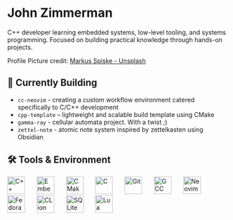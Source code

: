 # John Zimmerman

C++ developer learning embedded systems, low-level tooling, and systems programming. Focused on building practical knowledge through hands-on projects.

Profile Picture credit: <a href="https://unsplash.com/@markusspiske" target="_blank">Markus Spiske - Unsplash<a/>


## 🔧 Currently Building

* `cc-neovim` - creating a custom workflow environment catered specifically to C/C++ development
* `cpp-template` – lightweight and scalable build template using CMake
* `gamma-ray` - cellular automata project. With a twist ;)
* `zettel-note` - atomic note system inspired by zettelkasten using Obsidian


## 🛠️ Tools & Environment

<p align="left">
  <img src="https://cdn.jsdelivr.net/gh/devicons/devicon@latest/icons/cplusplus/cplusplus-original.svg" alt="C++" width="40" height="40" style="margin-right: 15px;" /> &nbsp
  <img src="https://cdn.jsdelivr.net/gh/devicons/devicon@latest/icons/embeddedc/embeddedc-original-wordmark.svg" alt="Embedded C" width="40" height="40" style="margin-right: 15px;" /> &nbsp
  <img src="https://cdn.jsdelivr.net/gh/devicons/devicon@latest/icons/cmake/cmake-original-wordmark.svg" alt="CMake" width="40" height="40" style="margin-right: 15px;" /> &nbsp
  <img src="https://cdn.jsdelivr.net/gh/devicons/devicon@latest/icons/c/c-original.svg" alt="C" width="40" height="40" style="margin-right: 15px;" /> &nbsp
  <img src="https://cdn.jsdelivr.net/gh/devicons/devicon@latest/icons/git/git-original.svg" alt="Git" width="40" height="40" style="margin-right: 15px;" /> &nbsp
  <img src="https://cdn.jsdelivr.net/gh/devicons/devicon@latest/icons/gcc/gcc-original.svg" alt="GCC" width="40" height="40" style="margin-right: 15px;" /> &nbsp
  <img src="https://cdn.jsdelivr.net/gh/devicons/devicon@latest/icons/neovim/neovim-original.svg" alt="Neovim" width="40" height="40" style="margin-right: 15px;" /> &nbsp
  <img src="https://cdn.jsdelivr.net/gh/devicons/devicon@latest/icons/fedora/fedora-original.svg" alt="Fedora" width="40" height="40" style="margin-right: 15px;" /> &nbsp
  <img src="https://cdn.jsdelivr.net/gh/devicons/devicon@latest/icons/clion/clion-original.svg" alt="CLion" width="40" height="40" style="margin-right: 15px;" /> &nbsp
  <img src="https://cdn.jsdelivr.net/gh/devicons/devicon@latest/icons/sqlite/sqlite-original-wordmark.svg" alt="SQLite" width="40" height="40" style="margin-right: 15px;" /> &nbsp
  <img src="https://cdn.jsdelivr.net/gh/devicons/devicon@latest/icons/lua/lua-original.svg" alt="Lua" width="40" height="40" />
</p>


